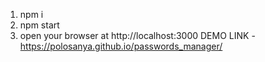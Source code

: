 1. npm i
2. npm start
3. open your browser at http://localhost:3000
DEMO LINK - https://polosanya.github.io/passwords_manager/
